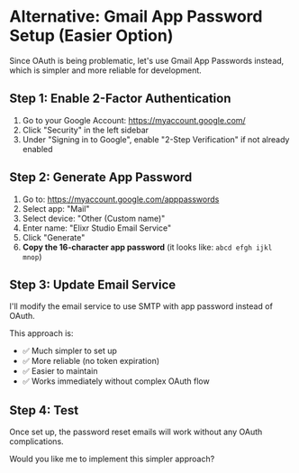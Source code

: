 # Alternative: Gmail App Password Setup (Easier Option)

Since OAuth is being problematic, let's use Gmail App Passwords instead, which is simpler and more reliable for development.

## Step 1: Enable 2-Factor Authentication

1. Go to your Google Account: https://myaccount.google.com/
2. Click "Security" in the left sidebar
3. Under "Signing in to Google", enable "2-Step Verification" if not already enabled

## Step 2: Generate App Password

1. Go to: https://myaccount.google.com/apppasswords
2. Select app: "Mail"
3. Select device: "Other (Custom name)"
4. Enter name: "Elixr Studio Email Service" 
5. Click "Generate"
6. **Copy the 16-character app password** (it looks like: `abcd efgh ijkl mnop`)

## Step 3: Update Email Service

I'll modify the email service to use SMTP with app password instead of OAuth.

This approach is:
- ✅ Much simpler to set up
- ✅ More reliable (no token expiration)
- ✅ Easier to maintain
- ✅ Works immediately without complex OAuth flow

## Step 4: Test

Once set up, the password reset emails will work without any OAuth complications.

Would you like me to implement this simpler approach?
